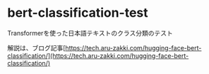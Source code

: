 # bert-classification-test
Transformerを使った日本語テキストのクラス分類のテスト

解説は、ブログ記事[https://tech.aru-zakki.com/hugging-face-bert-classification/](https://tech.aru-zakki.com/hugging-face-bert-classification/)
